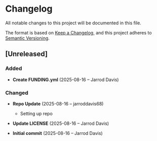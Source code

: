 # Changelog

All notable changes to this project will be documented in this file.

The format is based on [Keep a Changelog](https://keepachangelog.com/en/1.0.0/),
and this project adheres to [Semantic Versioning](https://semver.org/spec/v2.0.0.html).

## [Unreleased]

### Added
- **Create FUNDING.yml** (2025-08-16 – Jarrod Davis)


### Changed
- **Repo Update** (2025-08-16 – jarroddavis68)
  - Setting up repo

- **Update LICENSE** (2025-08-16 – Jarrod Davis)

- **Initial commit** (2025-08-16 – Jarrod Davis)

